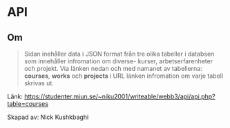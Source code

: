 # API
## Om
> Sidan inehåller data i JSON format från tre olika tabeller i databsen som innehåller infromation om diverse- kurser, arbetserfarenheter och projekt.
Via länken nedan och med namanet av tabellerna: **courses**, **works** och **projects** i URL länken infromation om varje tabell skrivas ut.

Länk: https://studenter.miun.se/~niku2001/writeable/webb3/api/api.php?table=courses

Skapad av: Nick Kushkbaghi
